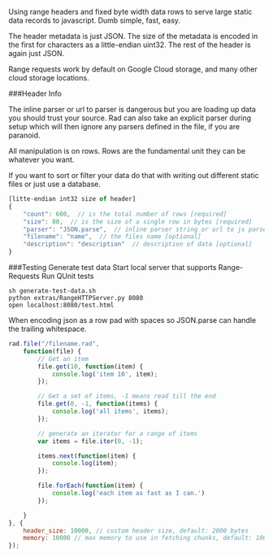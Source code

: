 Using range headers and fixed byte width data rows to serve large static data records to javascript. Dumb simple, fast, easy.

The header metadata is just JSON. The size of the metadata is encoded in the first for characters as a little-endian uint32. The rest of the header is again just JSON.

Range requests work by default on Google Cloud storage, and many other cloud storage locations.

###Header Info

The inline parser or url to parser is dangerous but you are loading up data you should trust your source. Rad can also take an explicit parser during setup which will then ignore any parsers defined in the file, if you are paranoid.

All manipulation is on rows. Rows are the fundamental unit they can be whatever you want.

If you want to sort or filter your data do that with writing out different static files or just use a database.

```javascript
[litte-endian int32 size of header]
{
	"count": 600,  // is the total number of rows [required]
	"size": 80,  // is the size of a single row in bytes [required]
	"parser": "JSON.parse",  // inline parser string or url to js parser code [optional]
	"filename": "name",  // the files name [optional]
	"description": "description"  // description of data [optional]
}
```

###Testing
Generate test data
Start local server that supports Range-Requests
Run QUnit tests

```
sh generate-test-data.sh
python extras/RangeHTTPServer.py 8080
open localhost:8080/test.html
```

When encoding json as a row pad with spaces so JSON.parse can handle the trailing whitespace.

```javascript
rad.file("/filename.rad", 
	function(file) {
		// Get an item
		file.get(10, function(item) {
			console.log('item 10', item);
		});

		// Get a set of items, -1 means read till the end
		file.get(0, -1, function(items) {
			console.log('all items', items);
		});

		// generate an iterator for a range of items
		var items = file.iter(0, -1);

		items.next(function(item) {
			console.log(item);
		});

		file.forEach(function(item) {
			console.log('each item as fast as I can.')
		});

	}
}, {
	header_size: 10000, // custom header size, default: 2000 bytes
	memory: 10000 // max memory to use in fetching chunks, default: 10000 bytes
});

```
